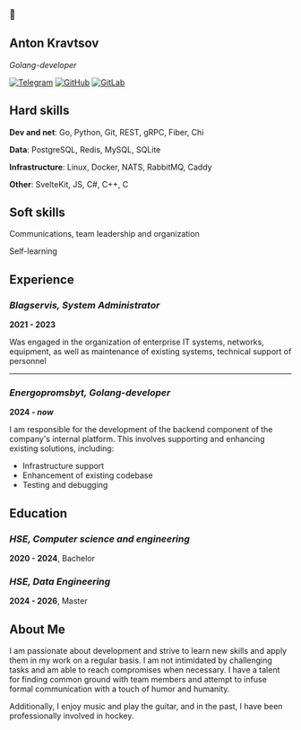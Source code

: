 ### 👋

## Anton Kravtsov

_Golang-developer_

[![Telegram](https://img.shields.io/badge/Telegram-2CA5E0?style=for-the-badge&logo=telegram&logoColor=white)](https://t.me/krvbwrk)
[![GitHub](https://img.shields.io/badge/github-%23121011.svg?style=for-the-badge&logo=github&logoColor=white)](https://github.com/QuandisS)
[![GitLab](https://img.shields.io/badge/gitlab-%23181717.svg?style=for-the-badge&logo=gitlab&logoColor=white)](https://gitlab.com/anton.kravtsov.31)

## Hard skills
**Dev and net**: Go, Python, Git, REST, gRPC, Fiber, Chi

**Data**: PostgreSQL, Redis, MySQL, SQLite

**Infrastructure**: Linux, Docker, NATS, RabbitMQ, Caddy

**Other**: SvelteKit, JS, C#, C++, C

## Soft skills
Communications, team leadership and organization

Self-learning


## Experience

### _**Blagservis, System Administrator**_

**2021 - 2023**

Was engaged in the organization of enterprise IT systems, networks, equipment, as well as maintenance of existing systems, technical support of personnel

---

### _**Energopromsbyt, Golang-developer**_

**2024 - _now_**

I am responsible for the development of the backend component of the company's internal platform. This involves supporting and enhancing existing solutions, including:
- Infrastructure support
- Enhancement of existing codebase
- Testing and debugging


## Education

### _**HSE, Computer science and engineering**_

**2020 - 2024**, Bachelor

### _**HSE, Data Engineering**_

**2024 - 2026**, Master

## About Me

I am passionate about development and strive to learn new skills and apply them in my work on a regular basis. I am not intimidated by challenging tasks and am able to reach compromises when necessary. I have a talent for finding common ground with team members and attempt to infuse formal communication with a touch of humor and humanity.

Additionally, I enjoy music and play the guitar, and in the past, I have been professionally involved in hockey.
<!--
**QuandisS/quandiss** is a ✨ _special_ ✨ repository because its `README.md` (this file) appears on your GitHub profile.

Here are some ideas to get you started:

- 🔭 I’m currently working on ...
- 🌱 I’m currently learning ...
- 👯 I’m looking to collaborate on ...
- 🤔 I’m looking for help with ...
- 💬 Ask me about ...
- 📫 How to reach me: ...
- 😄 Pronouns: ...
- ⚡ Fun fact: ...
-->
